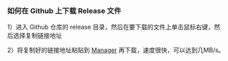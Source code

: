 ### 如何在 Github 上下载 Release 文件

1）进入 Github 仓库的 release 目录，然后在要下载的文件上单击鼠标右键，然后选择复制链接地址

2）将复制好的链接地址粘贴到 [Manager](https://link.zhihu.com/?target=https%3A//d.serctl.com/) 再下载，速度很快，可以达到几MB/s。 

